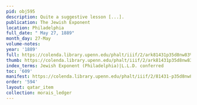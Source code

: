 ```yaml
---
pid: obj595
description: Quite a suggestive lesson [...].
publication: The Jewish Exponent
location: Philadelphia
full_date: " May 27, 1889"
month_day: 27-May
volume-notes:
year: '1889'
full: https://colenda.library.upenn.edu/phalt/iiif/2/ark81431p35d8nw83%2FSHA256E-s7031224--5c861010b9b16e101b44937336eef0fac2b75a06f66657b8ce8e29e750830f66.jpeg/full/3500,/0/default.jpg
thumb: https://colenda.library.upenn.edu/phalt/iiif/2/ark81431p35d8nw83%2FSHA256E-s7031224--5c861010b9b16e101b44937336eef0fac2b75a06f66657b8ce8e29e750830f66.jpeg/full/!200,200/0/default.jpg
index_terms: Jewish Exponent (Philadelphia)|L.L.D. conferred
toc: '609'
manifest: https://colenda.library.upenn.edu/phalt/iiif/2/81431-p35d8nw83/manifest
order: '594'
layout: qatar_item
collection: morais_ledger
---
```

